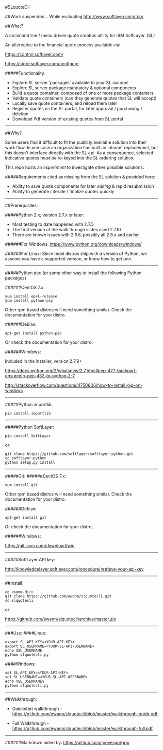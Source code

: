 #SLquoteCli

##Work suspended...
While evaluating http://www.softlayer.com/tco/

##What?

A command line / menu driven quote creation utility for IBM SoftLayer. (SL)

An alternative to the financial quote process available via:

https://control.softlayer.com/

https://store.softlayer.com/configure

#####Functionality:
* Explore SL server 'packages' available to your SL account
* Explore SL server package mandatory & optional components
* Build a quote container, composed of one or more package containers
* Validate quote containers (can they generate quotes that SL will accept)
* Locally save quote containers, and reload them later
* Register quotes on the SL portal, for later approval / purchasing / deletion
* Download Pdf version of existing quotes from SL portal

***
##Why?

Some users find it difficult to fit the publicly available
solution into their work flow. In one case an organization has built
an intranet replacement, but this doesn't interface directly with
the SL api. As a consequence, selected indicative quotes
must be re-keyed into the SL ordering solution.

This repo hosts an *experiment* to investigate other possible solutions.

#####Requirements cited as missing from the SL solution & provided here:
* Ability to save quote components for later *editing* & rapid resubmission
* Ability to generate / iterate / finalize quotes quickly

***
##Prerequisites:

#####Python 2.x; version 2.7.x or later:
  * Most testing to date happened with 2.7.5
  * The first version of the walk through slides used 2.7.10
  * There are known issues with 2.6.6, possibly all 2.6.x and earlier

######For Windows:
https://www.python.org/downloads/windows/

######For Linux:
Since most distros ship with *a* version of Python, we assume you have
a supported version, or know how to get one.

***
#####Python pip: (or some other way to install the following Python packages)

######CentOS 7.x:
```
yum install epel-release
yum install python-pip
```
Other rpm based distros will need something similar.
Check the documentation for your distro.

######Debian:
```
apt-get install python-pip
```
Or check the documentation for your distro.

######Windows:

Included in the installer, version 2.7.9+

https://docs.python.org/2/whatsnew/2.7.html#pep-477-backport-ensurepip-pep-453-to-python-2-7

http://stackoverflow.com/questions/4750806/how-to-install-pip-on-windows

***
#####Python importlib:

```
pip install importlib
```

***
#####Python SoftLayer:

```
pip install SoftLayer
```

or:

```
git clone https://github.com/softlayer/softlayer-python.git
cd softlayer-python
python setup.py install
```
***
#####Git:
######CentOS 7.x:
```
yum install git
```
Other rpm based distros will need something similar.
Check the documentation for your distro.

######Debian:
```
apt-get install git
```
Or check the documentation for your distro.

######Windows:

https://git-scm.com/download/win
***
#####SoftLayer API key:

http://knowledgelayer.softlayer.com/procedure/retrieve-your-api-key

***
##Install:

```
cd <some-dir>
git clone https://github.com/ewann/slquotecli.git
cd slquotecli
```

or:

https://github.com/ewann/slquotecli/archive/master.zip

***
###Use:
####Linux:
```
export SL_API_KEY=<YOUR-API-KEY>
export SL_USERNAME=<YOUR-SL-API-USERNAME>
echo $SL_USERNAME
python slquotecli.py
```
####Windows:
```
set SL_API_KEY=<YOUR-API-KEY>
set SL_USERNAME=<YOUR-SL-API-USERNAME>
echo %SL_USERNAME%
python slquotecli.py
```

***
##Walkthrough:

* Quickstart walkthrough - https://github.com/ewann/slquotecli/blob/master/walkthrough-quick.pdf

* Full Walkthrough - https://github.com/ewann/slquotecli/blob/master/walkthrough-full.pdf

***
######Markdown aided by: https://github.com/joeyespo/grip

